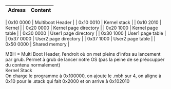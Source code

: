 | Adress     | Content   |
| --------   | -------   |

| 0x10 0000      | Multiboot Header         |
| 0x10 0010      | Kernel stack             |
| 0x10 2010      | Kernel                   |
| 0x20 0000      | Kernel page directory    |
| 0x20 1000      | Kernel page table        |
| 0x30 0000      | User1 page directory     |
| 0x30 1000      | User1 page table         |
| 0x37 0000      | User2 page directory     |
| 0x37 1000      | User2 page table         |
| 0x50 0000      | Shared memory            |


  
MBH = Multi Boot Header, l’endroit où on met pleins d’infos au lancement par grub. Permet à grub de lancer notre OS (pas la peine de se préocupper du contenu normalement)  
Kernel Stack  
On charge le programme à 0x100000, on ajoute le .mbh sur 4, on aligne à 0x10 pour le .stack qui fait 0x2000 et on arrive à 0x102010  
